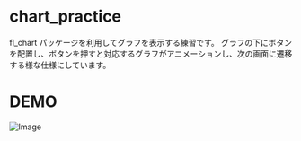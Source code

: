 # chart_practice

fl_chart パッケージを利用してグラフを表示する練習です。
グラフの下にボタンを配置し、ボタンを押すと対応するグラフがアニメーションし、次の画面に遷移する様な仕様にしています。

# DEMO

![Image](https://github.com/user-attachments/assets/830db2f5-9cb4-468a-a6f5-f94fe1b70b00)
